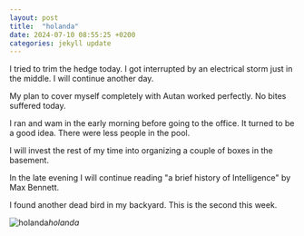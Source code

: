 ```yaml
---
layout: post
title:  "holanda"
date: 2024-07-10 08:55:25 +0200
categories: jekyll update
---
```


I tried to trim the hedge today. I got interrupted by an electrical storm just in the middle. I will continue another day.  

My plan to cover myself completely with Autan worked perfectly. No bites suffered today.  

I ran and wam in the early morning before going to the office. It turned to be a good idea. There were less people in the pool.   

I will invest the rest of my time into organizing a couple of boxes in the basement.   

In the late evening I will continue reading "a brief history of Intelligence" by Max Bennett.	

I found another dead bird in my backyard. This is the second this week.  




![holanda](https://lh3.googleusercontent.com/pw/AP1GczM6oPJypWlklfWFs5R_foTLW_7ltpYngF3W5NC0oekdS8XnF_IYmiZKa3dceBoEjEgsxZeT2WDF0PyfrnWQ8-UgMWpRrA_4bklg_VlbPRT_EWhzLFk=w0)*holanda*&nbsp;



[jekyll-docs]: https://jekyllrb.com/docs/home
[jekyll-gh]:   https://github.com/jekyll/jekyll
[jekyll-talk]: https://talk.jekyllrb.com/

